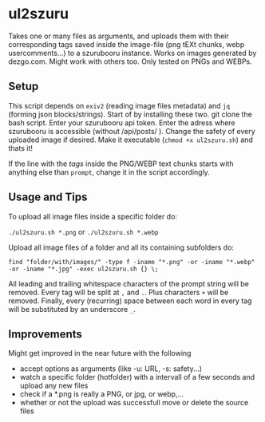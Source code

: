 ul2szuru
========

Takes one or many files as arguments, and uploads them with their corresponding tags saved inside the image-file (png tEXt chunks, webp usercomments...) to a szurubooru instance.
Works on images generated by dezgo.com. Might work with others too. Only tested on PNGs and WEBPs.

Setup
-----

This script depends on `exiv2` (reading image files metadata) and `jq` (forming json blocks/strings). Start of by installing these two.
git clone the bash script. Enter your szurubooru api token. Enter the adress where szurubooru is accessible (without /api/posts/ ). Change the safety of every uploaded image if desired. Make it executable (`chmod +x ul2szuru.sh`) and thats it!

If the line with the _tags_ inside the PNG/WEBP text chunks starts with anything else than `prompt`, change it in the script accordingly.

Usage and Tips
--------------

To upload all image files inside a specific folder do:

`./ul2szuru.sh *.png` or `./ul2szuru.sh *.webp`

Upload all image files of a folder and all its containing subfolders do:

`find "folder/with/images/" -type f -iname "*.png" -or -iname "*.webp" -or -iname "*.jpg" -exec ul2szuru.sh {} \;`

All leading and trailing whitespace characters of the prompt string will be removed.
Every tag will be split at `,` and `.`. Plus characters `+` will be removed. Finally, every (recurring) space between each word in every tag will be substituted by an underscore `_`.

Improvements
------------

Might get improved in the near future with the following
  * accept options as arguments (like -u: URL, -s: safety...)
  * watch a specific folder (hotfolder) with a intervall of a few seconds and upload any new files
  * check if a *.png is really a PNG, or jpg, or webp,...
  * whether or not the upload was successfull move or delete the source files
